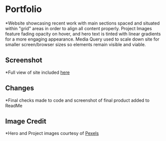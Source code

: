 # Portfolio

*Website showcasing recent work with main sections spaced and situated within "grid" areas in order to align all content properly. Project Images feature fading opacity on hover, and hero text is tinted with linear gradients for a more engaging appearance. Media Query used to scale down site for smaller screen/browser sizes so elements remain visible and viable.

## Screenshot

*Full view of site included [here](./assets/images/portfolioscreenshot.png)

## Changes

*Final checks made to code and screenshot of final product added to ReadMe

## Image Credit
*Hero and Project images courtesy of [Pexels](https://pexels.com/)
